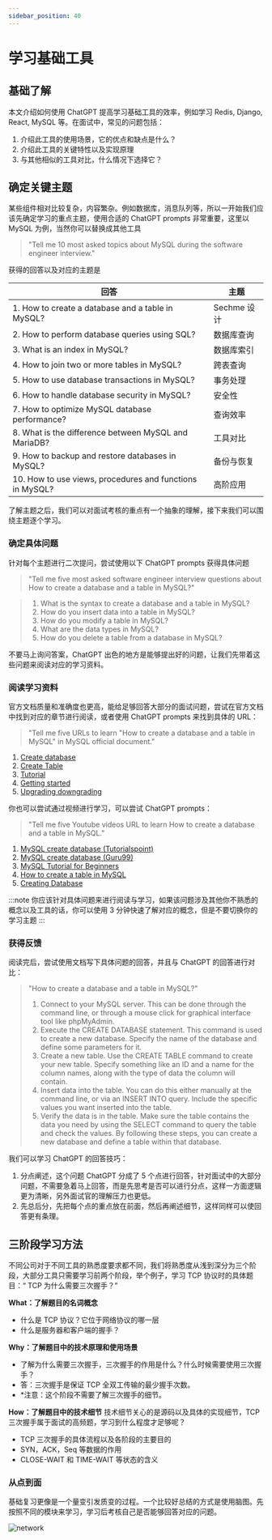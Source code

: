 ```yaml
---
sidebar_position: 40
---
```


# 学习基础工具

## 基础了解
本文介绍如何使用 ChatGPT 提高学习基础工具的效率，例如学习 Redis, Django, React, MySQL 等。在面试中，常见的问题包括：

1. 介绍此工具的使用场景，它的优点和缺点是什么？
2. 介绍此工具的关键特性以及实现原理
3. 与其他相似的工具对比，什么情况下选择它？

## 确定关键主题

某些组件相对比较复杂，内容繁杂。例如数据库，消息队列等，所以一开始我们应该先确定学习的重点主题，使用合适的 ChatGPT prompts 非常重要，这里以 MySQL 为例，当然你可以替换成其他工具

> "Tell me 10 most asked topics about MySQL during the software engineer interview."

获得的回答以及对应的主题是

| 回答  | 主题 |
| ----  | ---- |
|  1. How to create a database and a table in MySQL?        | Sechme 设计 |
|  2. How to perform database queries using SQL?            | 数据库查询  |
|  3. What is an index in MySQL?                            | 数据库索引  |
|  4. How to join two or more tables in MySQL?              | 跨表查询    |
|  5. How to use database transactions in MySQL?            | 事务处理    |
|  6. How to handle database security in MySQL?             | 安全性      |
|  7. How to optimize MySQL database performance?           | 查询效率    |
|  8. What is the difference between MySQL and MariaDB?     | 工具对比    |
|  9. How to backup and restore databases in MySQL?         | 备份与恢复  |
|  10. How to use views, procedures and functions in MySQL? | 高阶应用    |

了解主题之后，我们可以对面试考核的重点有一个抽象的理解，接下来我们可以围绕主题逐个学习。

### 确定具体问题

针对每个主题进行二次提问，尝试使用以下 ChatGPT prompts 获得具体问题

> "Tell me five most asked software engineer interview questions about How to create a database and a table in MySQL?"

> 1. What is the syntax to create a database and a table in MySQL?
> 2. How do you insert data into a table in MySQL?
> 3. How do you modify a table in MySQL?
> 4. What are the data types in MySQL?
> 5. How do you delete a table from a database in MySQL?

不要马上询问答案，ChatGPT 出色的地方是能够提出好的问题，让我们先带着这些问题来阅读对应的学习资料。

### 阅读学习资料

官方文档质量和准确度也更高，能给足够回答大部分的面试问题，尝试在官方文档中找到对应的章节进行阅读，或者使用 ChatGPT prompts 来找到具体的 URL：

> "Tell me five URLs to learn "How to create a database and a table in MySQL" in MySQL official document."

1. [Create database](https://dev.mysql.com/doc/refman/8.0/en/create-database.html)
2. [Create Table](https://dev.mysql.com/doc/refman/8.0/en/create-table.html)
3. [Tutorial](https://dev.mysql.com/doc/refman/8.0/en/tutorial.html)
4. [Getting started](https://dev.mysql.com/doc/refman/8.0/en/getting-started.html)
5. [Upgrading downgrading](https://dev.mysql.com/doc/refman/8.0/en/upgrading-downgrading.html)

你也可以尝试通过视频进行学习，可以尝试 ChatGPT prompts：

> "Tell me five Youtube videos URL to learn How to create a database and a table in MySQL."

1. [MySQL create database (Tutorialspoint)](https://www.tutorialspoint.com/mysql/mysql-create-database.htm)
2. [MySQL create database (Guru99)](https://www.guru99.com/mysql-create-database.html)
3. [MySQL Tutorial for Beginners](Youhttps://www.youtube.com/watch?v=7S_tz1z_5bA)
4. [How to create a table in MySQL](https://www.digitalocean.com/community/tutorials/how-to-create-a-table-in-mysql)
5. [Creating Database](https://dev.mysql.com/doc/refman/5.7/en/creating-database.html)

:::note
你应该针对具体问题来进行阅读与学习，如果该问题涉及其他你不熟悉的概念以及工具的话，你可以使用 3 分钟快速了解对应的概念，但是不要切换你的学习主题
:::

### 获得反馈

阅读完后，尝试使用文档写下具体问题的回答，并且与 ChatGPT 的回答进行对比：

> "How to create a database and a table in MySQL?"
> 1. Connect to your MySQL server. This can be done through the command line, or through a mouse click for graphical interface tool like phpMyAdmin.
> 2. Execute the CREATE DATABASE statement. This command is used to create a new database. Specify the name of the database and define some parameters for it.
> 3. Create a new table. Use the CREATE TABLE command to create your new table. Specify something like an ID and a name for the column names, along with the type of data the column will contain.
> 4. Insert data into the table. You can do this either manually at the command line, or via an INSERT INTO query. Include the specific values you want inserted into the table.
> 5. Verify the data is in the table. Make sure the table contains the data you need by using the SELECT command to query the table and check the values.
> By following these steps, you can create a new database and define a table within that database.

我们可以学习 ChatGPT 的回答技巧：
1. 分点阐述，这个问题 ChatGPT 分成了 5 个点进行回答，针对面试中的大部分问题，不需要急着马上回答，而是先思考是否可以进行分点，这样一方面逻辑更为清晰，另外面试官的理解压力也更低。
2. 先总后分，先把每个点的重点放在前面，然后再阐述细节，这样同样可以使回答更有条理。

## 三阶段学习方法

不同公司对于不同工具的熟悉度要求都不同，我们将熟悉度从浅到深分为三个阶段，大部分工具只需要学习前两个阶段，举个例子，学习 TCP 协议时的具体题目：“ TCP 为什么需要三次握手？”

**What：了解题目的名词概念**
- 什么是 TCP 协议？它位于网络协议的哪一层
- 什么是服务器和客户端的握手？

**Why：了解题目中的技术原理和使用场景**
- 了解为什么需要三次握手，三次握手的作用是什么？什么时候需要使用三次握手？
- 答：三次握手是保证 TCP 全双工传输的最少握手次数。
- *注意：这个阶段不需要了解三次握手的细节。

**How：了解题目中的技术细节**
技术细节关心的是源码以及具体的实现细节，TCP 三次握手属于面试的高频题，学习到什么程度才足够呢？
- TCP 三次握手的具体流程以及各阶段的主要目的
- SYN，ACK，Seq 等数据的作用
- CLOSE-WAIT 和 TIME-WAIT 等状态的含义

### 从点到面
基础复习更像是一个量变引发质变的过程。一个比较好总结的方式是使用脑图。先按照不同的模块来学习，学习后考核自己是否能够回答对应的问题。

![network](/img/base/network.jpg)

